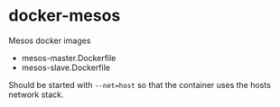 # docker-mesos

Mesos docker images
* mesos-master.Dockerfile
* mesos-slave.Dockerfile

Should be started with `--net=host` so that the container uses the hosts network stack.
